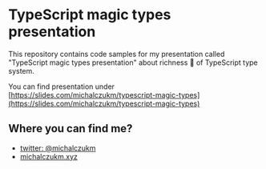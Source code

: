 # TypeScript magic types presentation

This repository contains code samples for my presentation called "TypeScript magic types presentation" about richness :money_with_wings: of TypeScript type system.

You can find presentation under [https://slides.com/michalczukm/typescript-magic-types](https://slides.com/michalczukm/typescript-magic-types)

## Where you can find me?

* [twitter: @michalczukm](https://twitter.com/michalczukm)
* [michalczukm.xyz](https://michalczukm.xyz)
